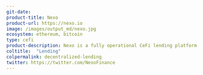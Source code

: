 ```yaml
---
git-date:
product-title: Nexo
product-url: https://nexo.io
image: /images/output_md/nexo.jpg
ecosystem: ethereum, bitcoin
type: cefi
product-description: Nexo is a fully operational CeFi lending platform with seamless user experience and military-grade security. The Nexo Wallet allows crypto holders to both earn daily interest on their idle crypto assets or to get instant access to cash without selling their cryptocurrencies.
coltitle:  "Lending"
colpermalink: decentralized-lending
twitter: https://twitter.com/NexoFinance
---
```

